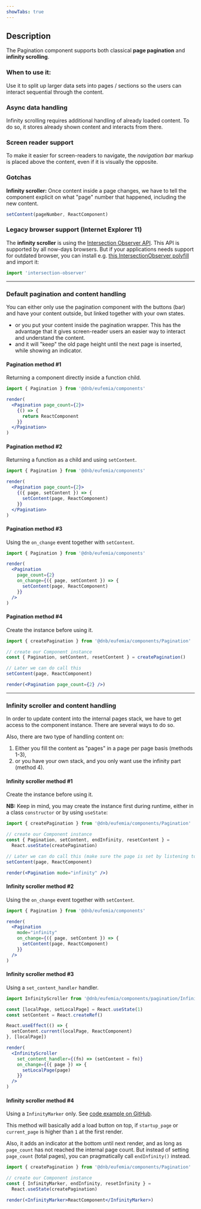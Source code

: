 ```yaml
---
showTabs: true
---
```


## Description

The Pagination component supports both classical **page pagination** and **infinity scrolling**.

### When to use it:

Use it to split up larger data sets into pages / sections so the users can interact sequential through the content.

### Async data handling

Infinity scrolling requires additional handling of already loaded content. To do so, it stores already shown content and interacts from there.

### Screen reader support

To make it easier for screen-readers to navigate, the _navigation bar_ markup is placed above the content, even if it is visually the opposite.

### Gotchas

**Infinity scroller:** Once content inside a page changes, we have to tell the component explicit on what "page" number that happened, including the new content.

```jsx
setContent(pageNumber, ReactComponent)
```

### Legacy browser support (Internet Explorer 11)

The **infinity scroller** is using the [Intersection Observer API](https://developer.mozilla.org/en-US/docs/Web/API/Intersection_Observer_API). This API is supported by all now-days browsers. But if your applications needs support for outdated browser, you can install e.g. [this IntersectionObserver polyfill](https://www.npmjs.com/package/intersection-observer) and import it:

```js
import 'intersection-observer'
```

---

### Default pagination and content handling

You can either only use the pagination component with the buttons (bar) and have your content outside, but linked together with your own states.

- or you put your content inside the pagination wrapper. This has the advantage that it gives screen-reader users an easier way to interact and understand the content.
- and it will "keep" the old page height until the next page is inserted, while showing an indicator.

#### Pagination method #1

Returning a component directly inside a function child.

```jsx
import { Pagination } from '@dnb/eufemia/components'

render(
  <Pagination page_count={2}>
    {() => {
      return ReactComponent
    }}
  </Pagination>
)
```

#### Pagination method #2

Returning a function as a child and using `setContent`.

```jsx
import { Pagination } from '@dnb/eufemia/components'

render(
  <Pagination page_count={2}>
    {({ page, setContent }) => {
      setContent(page, ReactComponent)
    }}
  </Pagination>
)
```

#### Pagination method #3

Using the `on_change` event together with `setContent`.

```jsx
import { Pagination } from '@dnb/eufemia/components'

render(
  <Pagination
    page_count={2}
    on_change={({ page, setContent }) => {
      setContent(page, ReactComponent)
    }}
  />
)
```

#### Pagination method #4

Create the instance before using it.

```jsx
import { createPagination } from '@dnb/eufemia/components/Pagination'

// create our Component instance
const { Pagination, setContent, resetContent } = createPagination()

// Later we can do call this
setContent(page, ReactComponent)

render(<Pagination page_count={2} />)
```

---

### Infinity scroller and content handling

In order to update content into the internal pages stack, we have to get access to the component instance. There are several ways to do so.

Also, there are two type of handling content on:

1. Either you fill the content as "pages" in a page per page basis (methods 1-3),
2. or you have your own stack, and you only want use the infinity part (method 4).

#### Infinity scroller method #1

Create the instance before using it.

**NB:** Keep in mind, you may create the instance first during runtime, either in a class `constructor` or by using `useState`:

```jsx
import { createPagination } from '@dnb/eufemia/components/Pagination'

// create our Component instance
const { Pagination, setContent, endInfinity, resetContent } =
  React.useState(createPagination)

// Later we can do call this (make sure the page is set by listening to the events)
setContent(page, ReactComponent)

render(<Pagination mode="infinity" />)
```

#### Infinity scroller method #2

Using the `on_change` event together with `setContent`.

```jsx
import { Pagination } from '@dnb/eufemia/components'

render(
  <Pagination
    mode="infinity"
    on_change={({ page, setContent }) => {
      setContent(page, ReactComponent)
    }}
  />
)
```

#### Infinity scroller method #3

Using a `set_content_handler` handler.

```jsx
import InfinityScroller from '@dnb/eufemia/components/pagination/InfinityScroller'

const [localPage, setLocalPage] = React.useState(1)
const setContent = React.createRef()

React.useEffect(() => {
  setContent.current(localPage, ReactComponent)
}, [localPage])

render(
  <InfinityScroller
    set_content_handler={(fn) => (setContent = fn)}
    on_change={({ page }) => {
      setLocalPage(page)
    }}
  />
)
```

#### Infinity scroller method #4

Using a `InfinityMarker` only. See [code example on GitHub](https://github.com/dnbexperience/eufemia/tree/main/packages/dnb-eufemia-sandbox/stories/components/PaginationTableMarker.js).

This method will basically add a load button on top, if `startup_page` or `current_page` is higher than `1` at the first render.

Also, it adds an indicator at the bottom until next render, and as long as `page_count` has not reached the internal page count. But instead of setting `page_count` (total pages), you can pragmatically call `endInfinity()` instead.

```jsx
import { createPagination } from '@dnb/eufemia/components/Pagination'

// create our Component instance
const { InfinityMarker, endInfinity, resetInfinity } =
  React.useState(createPagination)

render(<InfinityMarker>ReactComponent</InfinityMarker>)
```
